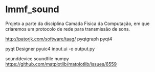 # lmmf_sound
Projeto a parte da disciplina Camada Física da Computação, em que criaremos um protocolo de rede para transmissão de sons.

http://patorjk.com/software/taag/
pyqtgraph
pyqt4

pyqt Designer
pyuic4 input.ui -o output.py

sounddevice
soundfile
numpy
https://github.com/matplotlib/matplotlib/issues/6559
